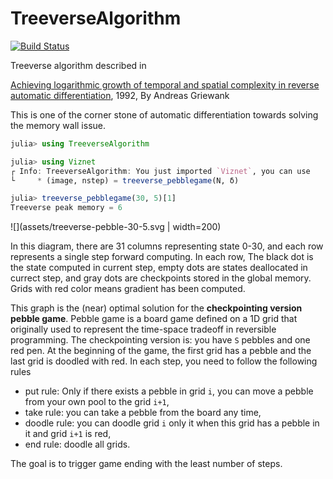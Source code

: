 # TreeverseAlgorithm

[![Build Status](https://github.com/GiggleLiu/TreeverseAlgorithm.jl/workflows/CI/badge.svg)](https://github.com/GiggleLiu/TreeverseAlgorithm.jl/actions)


Treeverse algorithm described in

[Achieving logarithmic growth of temporal and spatial complexity in reverse automatic differentiation](https://www.tandfonline.com/doi/abs/10.1080/10556789208805505), 1992, By Andreas Griewank

This is one of the corner stone of automatic differentiation towards solving the memory wall issue.

```julia
julia> using TreeverseAlgorithm

julia> using Viznet
┌ Info: TreeverseAlgorithm: You just imported `Viznet`, you can use
└     * (image, nstep) = treeverse_pebblegame(N, δ)

julia> treeverse_pebblegame(30, 5)[1]
Treeverse peak memory = 6
```

![](assets/treeverse-pebble-30-5.svg | width=200)

In this diagram, there are 31 columns representing state 0-30, and each row represents a single step forward computing. In each row,
The black dot is the state computed in current step,
empty dots are states deallocated in currect step,
and gray dots are checkpoints stored in the global memory.
Grids with red color means gradient has been computed.

This graph is the (near) optimal solution for the **checkpointing version pebble game**.
Pebble game is a board game defined on a 1D grid that originally used to represent the time-space tradeoff in reversible programming. The checkpointing version is: you have `S` pebbles and one red pen. At the beginning of the game, the first grid has a pebble and the last grid is doodled with red. In each step, you need to follow the following rules

* put rule: Only if there exists a pebble in grid `i`, you can move a pebble from your own pool to the grid `i+1`,
* take rule: you can take a pebble from the board any time,
* doodle rule: you can doodle grid `i` only it when this grid has a pebble in it and grid `i+1` is red,
* end rule: doodle all grids.

The goal is to trigger game ending with the least number of steps.